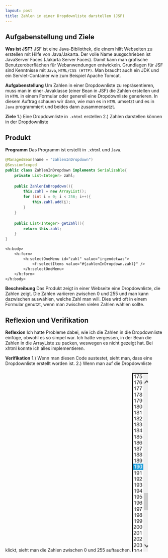 ```yaml
---
layout: post
title: Zahlen in einer Dropdownliste darstellen (JSF)
---
```


## Aufgabenstellung und Ziele
**Was ist JSF?** 
JSF ist eine Java-Bibliothek, die einem hilft Webseiten zu erstellen mit Hilfe von Java/Jakarta. Der volle Name ausgschrieben ist JavaServer Faces (Jakarta Server Faces). 
Damit kann man grafische Benutzeroberflächen für Webanwendungen entwickeln. Grundlagen für JSF sind Kenntnisse mit `Java`, `HTML/CSS (HTTP)`. 
Man braucht auch ein JDK und ein Servlet-Container wie zum Beispiel Apache Tomcat.

**Aufgabenstellung**
Um Zahlen in einer Dropdownliste zu repräsentieren, muss man in einer Javaklasse (einer Bean in JSF) die Zahlen erstellen und in `HTML` in einem Formular oder generell eine Dropdownliste generieren. 
In diesem Auftrag schauen wir dann, wie man es in `HTML` umsetzt und es in `Java` programmiert und beides dann zusammensetzt.

**Ziele**
1.) Eine Dropdownliste in `.xhtml` erstellen
2.) Zahlen darstellen können in der Dropdownliste


## Produkt
**Programm**
Das Programm ist erstellt in `.xhtml` und `Java`.
```java
@ManagedBean(name = "zahlenInDropdown")
@SessionScoped
public class ZahlenInDropdown implements Serializable{
    private List<Integer> zahl;
    
    public ZahlenInDropdown(){
        this.zahl = new ArrayList();
        for (int i = 0; i < 256; i++){
            this.zahl.add(i);
        }
    }
    
    public List<Integer> getZahl(){
        return this.zahl;
    }
}
```

```xhtml
<h:body>
    <h:form>
        <h:selectOneMenu id="zahl" value="irgendetwas">
            <f:selectItems value="#{zahlenInDropdown.zahl}" />
        </h:selectOneMenu>
    </h:form>
</h:body>
```

**Beschreibung**
Das Produkt zeigt in einer Webseite eine Dropdownliste, die Zahlen zeigt. 
Die Zahlen variieren zwischen 0 und 255 und man kann dazwischen auswählen, welche Zahl man will. 
Dies wird oft in einem Formular genutzt, wenn man zwischen vielen Zahlen wählen sollte.


## Reflexion und Verifikation
**Reflexion**
Ich hatte Probleme dabei, wie ich die Zahlen in die Dropdownliste einfüge, obwohl es so simpel war. 
Ich hatte vergessen, in der Bean die Zahlen in die ArrayListe zu packen, weswegen es nicht gezeigt hat. 
Bei xhtml konnte ich alles implementieren. 

**Verifikation**
1.) Wenn man diesen Code austestet, sieht man, dass eine Dropdownliste erstellt worden ist.
2.) Wenn man auf die Dropdownliste klickt, sieht man die Zahlen zwischen 0 und 255 auftauchen.
![Dropdownmenü](https://github.com/AltayMetehan/AltayMetehan.github.io/raw/master/images/Screenshot%20(1).png)
